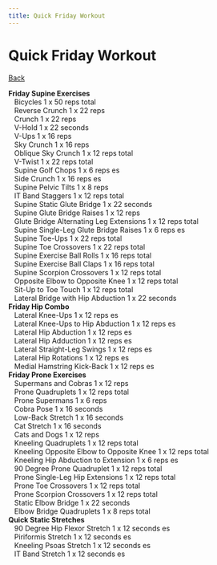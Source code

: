 ```yaml
---
title: Quick Friday Workout
---
```


# Quick Friday Workout

[Back](./index)

**Friday Supine Exercises**<br>
&nbsp;&nbsp;&nbsp;Bicycles 1 x 50 reps total<br>
&nbsp;&nbsp;&nbsp;Reverse Crunch 1 x 22 reps<br>
&nbsp;&nbsp;&nbsp;Crunch 1 x 22 reps<br>
&nbsp;&nbsp;&nbsp;V-Hold 1 x 22 seconds<br>
&nbsp;&nbsp;&nbsp;V-Ups 1 x 16 reps<br>
&nbsp;&nbsp;&nbsp;Sky Crunch 1 x 16 reps<br>
&nbsp;&nbsp;&nbsp;Oblique Sky Crunch 1 x 12 reps total<br>
&nbsp;&nbsp;&nbsp;V-Twist 1 x 22 reps total<br>
&nbsp;&nbsp;&nbsp;Supine Golf Chops 1 x 6 reps es<br>
&nbsp;&nbsp;&nbsp;Side Crunch 1 x 16 reps es<br>
&nbsp;&nbsp;&nbsp;Supine Pelvic Tilts 1 x 8 reps<br>
&nbsp;&nbsp;&nbsp;IT Band Staggers 1 x 12 reps total<br>
&nbsp;&nbsp;&nbsp;Supine Static Glute Bridge 1 x 22 seconds<br>
&nbsp;&nbsp;&nbsp;Supine Glute Bridge Raises 1 x 12 reps <br>
&nbsp;&nbsp;&nbsp;Glute Bridge Alternating Leg Extensions 1 x 12 reps total<br>
&nbsp;&nbsp;&nbsp;Supine Single-Leg Glute Bridge Raises 1 x 6 reps es<br>
&nbsp;&nbsp;&nbsp;Supine Toe-Ups 1 x 22 reps total<br>
&nbsp;&nbsp;&nbsp;Supine Toe Crossovers 1 x 22 reps total<br>
&nbsp;&nbsp;&nbsp;Supine Exercise Ball Rolls 1 x 16 reps total<br>
&nbsp;&nbsp;&nbsp;Supine Exercise Ball Claps 1 x 16 reps total<br>
&nbsp;&nbsp;&nbsp;Supine Scorpion Crossovers 1 x 12 reps total<br>
&nbsp;&nbsp;&nbsp;Opposite Elbow to Opposite Knee 1 x 12 reps total<br>
&nbsp;&nbsp;&nbsp;Sit-Up to Toe Touch 1 x 12 reps total<br>
&nbsp;&nbsp;&nbsp;Lateral Bridge with Hip Abduction 1 x 22 seconds<br>
**Friday Hip Combo**<br>
&nbsp;&nbsp;&nbsp;Lateral Knee-Ups 1 x 12 reps es<br>
&nbsp;&nbsp;&nbsp;Lateral Knee-Ups to Hip Abduction 1 x 12 reps es<br>
&nbsp;&nbsp;&nbsp;Lateral Hip Abduction 1 x 12 reps es<br>
&nbsp;&nbsp;&nbsp;Lateral Hip Adduction 1 x 12 reps es<br>
&nbsp;&nbsp;&nbsp;Lateral Straight-Leg Swings 1 x 12 reps es<br>
&nbsp;&nbsp;&nbsp;Lateral Hip Rotations 1 x 12 reps es<br>
&nbsp;&nbsp;&nbsp;Medial Hamstring Kick-Back 1 x 12 reps es<br>
**Friday Prone Exercises**<br>
&nbsp;&nbsp;&nbsp;Supermans and Cobras 1 x 12 reps<br>
&nbsp;&nbsp;&nbsp;Prone Quadruplets 1 x 12 reps total<br>
&nbsp;&nbsp;&nbsp;Prone Supermans 1 x 6 reps<br>
&nbsp;&nbsp;&nbsp;Cobra Pose 1 x 16 seconds<br>
&nbsp;&nbsp;&nbsp;Low-Back Stretch 1 x 16 seconds<br>
&nbsp;&nbsp;&nbsp;Cat Stretch 1 x 16 seconds<br>
&nbsp;&nbsp;&nbsp;Cats and Dogs 1 x 12 reps<br>
&nbsp;&nbsp;&nbsp;Kneeling Quadruplets 1 x 12 reps total<br>
&nbsp;&nbsp;&nbsp;Kneeling Opposite Elbow to Opposite Knee 1 x 12 reps total<br>
&nbsp;&nbsp;&nbsp;Kneeling Hip Abduction to Extension 1 x 6 reps es<br>
&nbsp;&nbsp;&nbsp;90 Degree Prone Quadruplet 1 x 12 reps total<br>
&nbsp;&nbsp;&nbsp;Prone Single-Leg Hip Extensions 1 x 12 reps total<br>
&nbsp;&nbsp;&nbsp;Prone Toe Crossovers 1 x 12 reps total<br>
&nbsp;&nbsp;&nbsp;Prone Scorpion Crossovers 1 x 12 reps total<br>
&nbsp;&nbsp;&nbsp;Static Elbow Bridge 1 x 22 seconds<br>
&nbsp;&nbsp;&nbsp;Elbow Bridge Quadruplets 1 x 8 reps total<br>
**Quick Static Stretches**<br>
&nbsp;&nbsp;&nbsp;90 Degree Hip Flexor Stretch 1 x 12 seconds es<br>
&nbsp;&nbsp;&nbsp;Piriformis Stretch 1 x 12 seconds es<br>
&nbsp;&nbsp;&nbsp;Kneeling Psoas Stretch 1 x 12 seconds es<br>
&nbsp;&nbsp;&nbsp;IT Band Stretch 1 x 12 seconds es<br>
